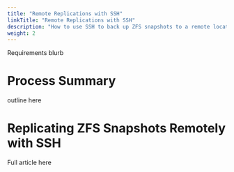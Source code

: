 ```yaml
---
title: "Remote Replications with SSH"
linkTitle: "Remote Replications with SSH"
description: "How to use SSH to back up ZFS snapshots to a remote location"
weight: 2
---
```


Requirements blurb

# Process Summary

outline here

# Replicating ZFS Snapshots Remotely with SSH

Full article here